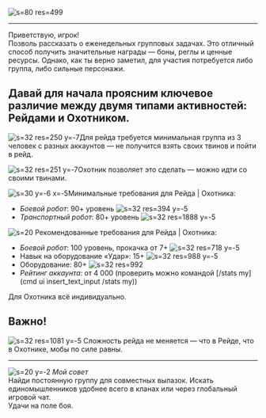 ![s=80 res=499]()
***
Приветствую, игрок!  
Позволь рассказать о еженедельных групповых задачах. Это отличный способ получить значительные награды — боны, реглы и ценные ресурсы. Однако, как ты верно заметил, для участия потребуется либо группа, либо сильные персонажи.

## Давай для начала проясним ключевое различие между двумя типами активностей: Рейдами и Охотником.
![s=32 res=250 y=-7]()Для рейда требуется минимальная группа из 3 человек с разных аккаунтов — не получится взять своих твинов и пойти в рейд.

![s=32 res=251 y=-7]()Охотник позволяет это сделать — можно идти со своими твинами.

![s=30 y=-6 x=-5 ](ui/game/panel/info/anomaly)Минимальные требования для Рейда | Охотника:
- *Боевой робот*: 90+ уровень ![s=32 res=394 y=-5]()
- *Транспортный робот*: 80+ уровень ![s=32 res=1888 y=-5]()

![s=20](ui/game/panel/poll) Рекомендованные требования для Рейда | Охотника:
- *Боевой робот*: 100 уровень, прокачка от 7+ ![s=32 res=718 y=-5]()
- Навык на оборудование «Удар»: 15+ ![s=32 res=988 y=-5]()
- Оборудование: 80+ ![s=32 res=992]()
- *Рейтинг аккаунта*: от 4 000 (проверить можно командой [/stats my](cmd ui insert_text_input /stats my))

Для Охотника всё индивидуально.

## Важно!
![s=32 res=1081 y=-5]() Сложность рейда не меняется — что в Рейде, что в Охотнике, мобы по силе равны.

***
![s=20 y=-2](ui/world/star_circle) *Мой совет*  
Найди постоянную группу для совместных вылазок. Искать единомышленников удобнее всего в кланах или через глобальный игровой чат.  
Удачи на поле боя.